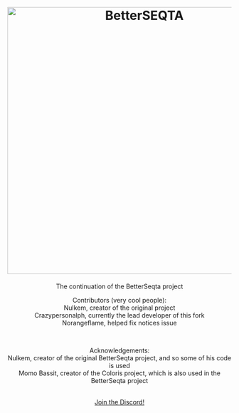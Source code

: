 
<h1 align="center">
  <br>
  <a href="https://betterseqta.crazypersonalph.com"><img src="https://user-images.githubusercontent.com/95666457/149907844-f4466dfc-f40d-409a-a888-a094c57040f0.png" alt="BetterSEQTA" width="600"></a>

</h1>

<p align="center">
The continuation of the BetterSeqta project
</p>

<p align="center">
Contributors (very cool people):
<br>
Nulkem, creator of the original project
<br>
Crazypersonalph, currently the lead developer of this fork
<br>
Norangeflame, helped fix notices issue
</p>
<br>
<p align="center">
Acknowledgements:
<br>
Nulkem, creator of the original BetterSeqta project, and so some of his code is used
<br>
Momo Bassit, creator of the Coloris project, which is also used in the BetterSeqta project
</p>
<br>
<div align="center">
<a href="https://discord.gg/jPFpsrtPyX">Join the Discord!</a>
</div>
